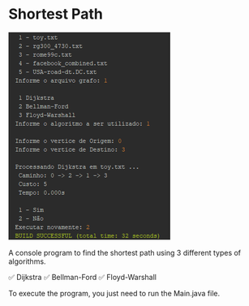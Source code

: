 # Shortest Path

<p>
  <img src="https://github.com/omouravictor/omouravictor/blob/main/assets/shortest-path/shortest-path.PNG" alt="Shortest-Path">
</p>

A console program to find the shortest path using 3 different types of algorithms.

✅ Dijkstra ✅ Bellman-Ford ✅ Floyd-Warshall

To execute the program, you just need to run the Main.java file.
